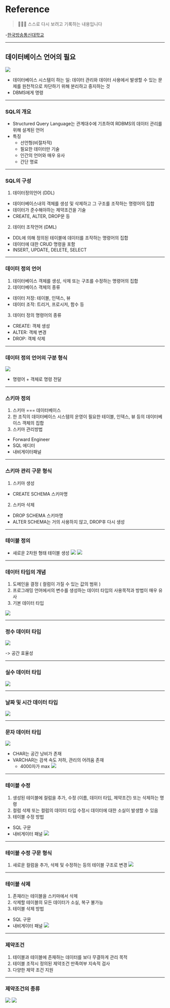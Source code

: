 # Reference
> 🙇🏻‍♂️ 스스로 다시 보려고 기록하는 내용입니다

-[한국방송통신대학교](https://www.knou.ac.kr/knou/index.do?epTicket=ST-916435-Gtok0rF7k3emwse1uu6koP06Mqt6Qcxwlau-13)

---

## 데이터베이스 언어의 필요

![](https://velog.velcdn.com/images/urtimeislimited/post/9589a3d6-2293-4511-9093-f3d9b43f5390/image.png)


- 데이터베이스 시스템이 하는 일: 데이터 관리와 데이터 사용에서 발생할 수 있는 문제를 원천적으로 차단하기 위해 분리하고 중지하는 것
- DBMS에게 명령

---

### SQL의 개요

- Structured Query Language는 관계대수에 기초하여 RDBMS의 데이터 관리를 위해 설계된 언어
- 특징
	- 선언헝(비절차적)
	- 필요한 데이터만 기술
	- 인간의 언어와 매우 유사
	- 간단 명료

---

### SQL의 구성

1. 데이터정의언어 (DDL)

- 데이터베이스내의 객체를 생성 및 삭제하고 그 구조를 조작하는 명령어의 집합
- 데이터가 준수해야하는 제약조건을 기술
- CREATE, ALTER, DROP문 등

2. 데이터 조작언어 (DML)

- DDL에 의해 정의된 테이블에 데이터를 조작하는 명령어의 집합
- 데이터에 대한 CRUD 명령을 포함
- INSERT, UPDATE, DELETE, SELECT

---

### 데이터 정의 언어

1. 데이터베이스 객체를 생성, 삭제 또는 구조를 수정하는 명령어의 집합
2. 데이터베이스 객체의 종류

- 데이터 저장: 테이블, 인덱스, 뷰
- 데이터 조작: 트리거, 프로시저, 함수 등

3. 데이터 정의 명령어의 종류

- CREATE: 객체 생성
- ALTER: 객체 변경
- DROP: 객체 삭제

---

### 데이터 정의 언어의 구분 형식

![](https://velog.velcdn.com/images/urtimeislimited/post/f6b19549-edfd-422f-a6ee-b4fcd106f355/image.png)


- 명령어 + 객체로 명령 전달


---

### 스키마 정의

1. 스키마 === 데이터베이스
2. 한 조직의 데이터베이스 시스템의 운영이 필요한 테이블, 인덱스, 뷰 등의 데이터베이스 객체의 집합
3. 스키마 관리방법

- Forward Engineer
- SQL 에디터
- 내비게이터패널

---

### 스키마 관리 구문 형식

1. 스키마 생성

- CREATE SCHEMA 스키마명

2. 스키마 삭제

- DROP SCHEMA 스키마명
- ALTER SCHEMA는 거의 사용하지 않고, DROP후 다시 생성

---

### 테이블 정의

- 새로운 2차원 형태 테이블 생성
![](https://velog.velcdn.com/images/urtimeislimited/post/743072ea-db07-4196-b306-5e6e65276095/image.png)
![](https://velog.velcdn.com/images/urtimeislimited/post/1f087f7a-1ee9-44af-bedb-751a57b447be/image.png)


---


### 데이터 타입의 개념

1. 도메인을 결정 ( 컬럼이 가질 수 있는 값의 범위 )
2. 프로그래밍 언어에서의 변수를 생성하는 데이터 타입의 사용목적과 방법이 매우 유사
3. 기본 데이터 타입

![](https://velog.velcdn.com/images/urtimeislimited/post/ce92a072-a16a-4cb0-816e-7b162f9c7fb8/image.png)


---

### 정수 데이터 타입
![](https://velog.velcdn.com/images/urtimeislimited/post/ae4559dc-8952-4694-b8a4-a9249f00ec46/image.png)


-> 공간 효율성

---

### 실수 데이터 타입
![](https://velog.velcdn.com/images/urtimeislimited/post/07b17ca1-9078-4e0a-9613-0755a8a93982/image.png)

---

### 날짜 및 시간 데이터 타입

![](https://velog.velcdn.com/images/urtimeislimited/post/3dcc9f73-8f4d-4b20-b3b8-c9dfe3f45dc5/image.png)

---

### 문자 데이터 타입

![](https://velog.velcdn.com/images/urtimeislimited/post/629f3f43-0639-4286-a183-98fcce61e93f/image.png)

- CHAR는 공간 낭비가 존재
- VARCHAR는 검색 속도 저하, 관리의 어려움 존재
	- 4000자가 max
    ![](https://velog.velcdn.com/images/urtimeislimited/post/3cdad0d4-ef3f-46e1-9762-f227de4ba94a/image.png)


---

### 테이블 수정

1. 생성된 테이블에 컬럼을 추가, 수정 (이름, 데이터 타입, 제약조건) 또는 삭제하는 명령
2. 컬럼 삭제 또는 컬럼의 데이터 타입 수정시 데이터에 대한 소실이 발생할 수 있음
3. 테이블 수정 방법

- SQL 구문
- 내비게이터 패널
![](https://velog.velcdn.com/images/urtimeislimited/post/5be982f9-33e3-4d75-be8f-1edb9471bc94/image.png)


---

### 테이블 수정 구문 형식

1. 새로운 컬럼을 추가, 삭제 및 수정하는 등의 테이블 구조로 변경
![](https://velog.velcdn.com/images/urtimeislimited/post/8c7746ee-476e-4488-8313-b43cc1e7addd/image.png)


---

### 테이블 삭제

1. 존재라는 테이블을 스키마에서 삭제
2. 삭제할 테이블의 모든 데이터가 소실, 복구 불가능
3. 테이블 삭제 방법

- SQL 구문
- 내비게이터 패널
![](https://velog.velcdn.com/images/urtimeislimited/post/38d5d06f-9580-4ab7-bf24-f26c74e0c837/image.png)

---

### 제약조건

1. 테이블과 테이블에 존재하는 데이터를 보다 무결하게 관리 목적
2. 테이블 조작시 정의된 제약조건 만족여부 지속적 검사
3. 다양한 제약 조건 지원

---

### 제약조건의 종류

![](https://velog.velcdn.com/images/urtimeislimited/post/211359c2-794d-4d25-909c-a814bd9562b9/image.png)
![](https://velog.velcdn.com/images/urtimeislimited/post/89f0a628-14f9-46a2-a872-5b1dc5d8aea9/image.png)

